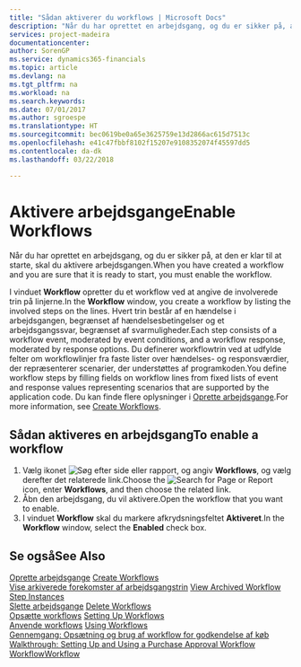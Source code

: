 ```yaml
---
title: "Sådan aktiverer du workflows | Microsoft Docs"
description: "Når du har oprettet en arbejdsgang, og du er sikker på, at den er klar til at starte, skal du aktivere arbejdsgangen."
services: project-madeira
documentationcenter: 
author: SorenGP
ms.service: dynamics365-financials
ms.topic: article
ms.devlang: na
ms.tgt_pltfrm: na
ms.workload: na
ms.search.keywords: 
ms.date: 07/01/2017
ms.author: sgroespe
ms.translationtype: HT
ms.sourcegitcommit: bec0619be0a65e3625759e13d2866ac615d7513c
ms.openlocfilehash: e41c47fbbf8102f15207e9108352074f45597dd5
ms.contentlocale: da-dk
ms.lasthandoff: 03/22/2018

---
```

# <a name="enable-workflows"></a><span data-ttu-id="10a83-103">Aktivere arbejdsgange</span><span class="sxs-lookup"><span data-stu-id="10a83-103">Enable Workflows</span></span>
<span data-ttu-id="10a83-104">Når du har oprettet en arbejdsgang, og du er sikker på, at den er klar til at starte, skal du aktivere arbejdsgangen.</span><span class="sxs-lookup"><span data-stu-id="10a83-104">When you have created a workflow and you are sure that it is ready to start, you must enable the workflow.</span></span>  

 <span data-ttu-id="10a83-105">I vinduet **Workflow** opretter du et workflow ved at angive de involverede trin på linjerne.</span><span class="sxs-lookup"><span data-stu-id="10a83-105">In the **Workflow** window, you create a workflow by listing the involved steps on the lines.</span></span> <span data-ttu-id="10a83-106">Hvert trin består af en hændelse i arbejdsgangen, begrænset af hændelsesbetingelser og et arbejdsgangssvar, begrænset af svarmuligheder.</span><span class="sxs-lookup"><span data-stu-id="10a83-106">Each step consists of a workflow event, moderated by event conditions, and a workflow response, moderated by response options.</span></span> <span data-ttu-id="10a83-107">Du definerer workflowtrin ved at udfylde felter om workflowlinjer fra faste lister over hændelses- og responsværdier, der repræsenterer scenarier, der understøttes af programkoden.</span><span class="sxs-lookup"><span data-stu-id="10a83-107">You define workflow steps by filling fields on workflow lines from fixed lists of event and response values representing scenarios that are supported by the application code.</span></span> <span data-ttu-id="10a83-108">Du kan finde flere oplysninger i [Oprette arbejdsgange](across-how-to-create-workflows.md).</span><span class="sxs-lookup"><span data-stu-id="10a83-108">For more information, see [Create Workflows](across-how-to-create-workflows.md).</span></span>  

## <a name="to-enable-a-workflow"></a><span data-ttu-id="10a83-109">Sådan aktiveres en arbejdsgang</span><span class="sxs-lookup"><span data-stu-id="10a83-109">To enable a workflow</span></span>  
1.  <span data-ttu-id="10a83-110">Vælg ikonet ![Søg efter side eller rapport](media/ui-search/search_small.png "Ikonet Søg efter side eller rapport"), og angiv **Workflows**, og vælg derefter det relaterede link.</span><span class="sxs-lookup"><span data-stu-id="10a83-110">Choose the ![Search for Page or Report](media/ui-search/search_small.png "Search for Page or Report icon") icon, enter **Workflows**, and then choose the related link.</span></span>  
2.  <span data-ttu-id="10a83-111">Åbn den arbejdsgang, du vil aktivere.</span><span class="sxs-lookup"><span data-stu-id="10a83-111">Open the workflow that you want to enable.</span></span>  
3.  <span data-ttu-id="10a83-112">I vinduet **Workflow** skal du markere afkrydsningsfeltet **Aktiveret**.</span><span class="sxs-lookup"><span data-stu-id="10a83-112">In the **Workflow** window, select the **Enabled** check box.</span></span>  

## <a name="see-also"></a><span data-ttu-id="10a83-113">Se også</span><span class="sxs-lookup"><span data-stu-id="10a83-113">See Also</span></span>  
 <span data-ttu-id="10a83-114">[Oprette arbejdsgange](across-how-to-create-workflows.md) </span><span class="sxs-lookup"><span data-stu-id="10a83-114">[Create Workflows](across-how-to-create-workflows.md) </span></span>  
 <span data-ttu-id="10a83-115">[Vise arkiverede forekomster af arbejdsgangstrin](across-how-to-view-archived-workflow-step-instances.md) </span><span class="sxs-lookup"><span data-stu-id="10a83-115">[View Archived Workflow Step Instances](across-how-to-view-archived-workflow-step-instances.md) </span></span>  
 <span data-ttu-id="10a83-116">[Slette arbejdsgange](across-how-to-delete-workflows.md) </span><span class="sxs-lookup"><span data-stu-id="10a83-116">[Delete Workflows](across-how-to-delete-workflows.md) </span></span>  
 <span data-ttu-id="10a83-117">[Opsætte workflows](across-set-up-workflows.md) </span><span class="sxs-lookup"><span data-stu-id="10a83-117">[Setting Up Workflows](across-set-up-workflows.md) </span></span>  
 <span data-ttu-id="10a83-118">[Anvende workflows](across-use-workflows.md) </span><span class="sxs-lookup"><span data-stu-id="10a83-118">[Using Workflows](across-use-workflows.md) </span></span>  
 <span data-ttu-id="10a83-119">[Gennemgang: Opsætning og brug af workflow for godkendelse af køb](walkthrough-setting-up-and-using-a-purchase-approval-workflow.md) </span><span class="sxs-lookup"><span data-stu-id="10a83-119">[Walkthrough: Setting Up and Using a Purchase Approval Workflow](walkthrough-setting-up-and-using-a-purchase-approval-workflow.md) </span></span>  
 [<span data-ttu-id="10a83-120">Workflow</span><span class="sxs-lookup"><span data-stu-id="10a83-120">Workflow</span></span>](across-workflow.md)   


